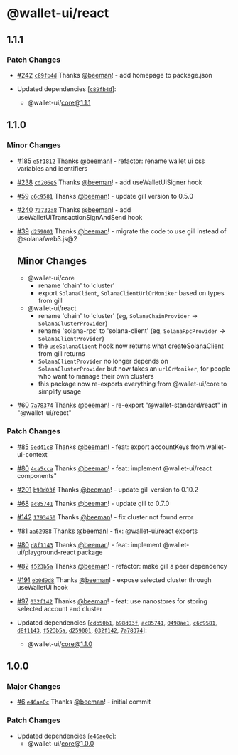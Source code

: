 # @wallet-ui/react

## 1.1.1

### Patch Changes

- [#242](https://github.com/wallet-ui/wallet-ui/pull/242) [`c89fb4d`](https://github.com/wallet-ui/wallet-ui/commit/c89fb4d5f4836871c365fbe7bd009bd0d692f202) Thanks [@beeman](https://github.com/beeman)! - add homepage to package.json

- Updated dependencies [[`c89fb4d`](https://github.com/wallet-ui/wallet-ui/commit/c89fb4d5f4836871c365fbe7bd009bd0d692f202)]:
    - @wallet-ui/core@1.1.1

## 1.1.0

### Minor Changes

- [#185](https://github.com/wallet-ui/wallet-ui/pull/185) [`e5f1812`](https://github.com/wallet-ui/wallet-ui/commit/e5f181250b2466f1b37d401760aa3f2a49f91284) Thanks [@beeman](https://github.com/beeman)! - refactor: rename wallet ui css variables and identifiers

- [#238](https://github.com/wallet-ui/wallet-ui/pull/238) [`cd206e5`](https://github.com/wallet-ui/wallet-ui/commit/cd206e595b96581db17bd2bb3c6a5e7e7fa35fe2) Thanks [@beeman](https://github.com/beeman)! - add useWalletUiSigner hook

- [#59](https://github.com/wallet-ui/wallet-ui/pull/59) [`c6c9581`](https://github.com/wallet-ui/wallet-ui/commit/c6c9581bc2700dca1758e46fb2ca835627aa830d) Thanks [@beeman](https://github.com/beeman)! - update gill version to 0.5.0

- [#240](https://github.com/wallet-ui/wallet-ui/pull/240) [`73732a8`](https://github.com/wallet-ui/wallet-ui/commit/73732a8b85b9c19df16db500ef538223b085cbf1) Thanks [@beeman](https://github.com/beeman)! - add useWalletUiTransactionSignAndSend hook

- [#39](https://github.com/wallet-ui/wallet-ui/pull/39) [`d259001`](https://github.com/wallet-ui/wallet-ui/commit/d259001d8775f6290767a014c2e086b97b790747) Thanks [@beeman](https://github.com/beeman)! - migrate the code to use gill instead of @solana/web3.js@2

    ## Minor Changes

    - @wallet-ui/core
        - rename 'chain' to 'cluster'
        - export `SolanaClient`, `SolanaClientUrlOrMoniker` based on types from gill
    - @wallet-ui/react
        - rename 'chain' to 'cluster' (eg, `SolanaChainProvider` -> `SolanaClusterProvider`)
        - rename 'solana-rpc' to 'solana-client' (eg, `SolanaRpcProvider` -> `SolanaClientProvider`)
        - the `useSolanaClient` hook now returns what createSolanaClient from gill returns
        - `SolanaClientProvider` no longer depends on `SolanaClusterProvider` but now takes an `urlOrMoniker`, for people
          who want to manage their own clusters
        - this package now re-exports everything from @wallet-ui/core to simplify usage

- [#60](https://github.com/wallet-ui/wallet-ui/pull/60) [`7a78374`](https://github.com/wallet-ui/wallet-ui/commit/7a78374c04e1e5b51e3e7adb3dc2b640d5a334cf) Thanks [@beeman](https://github.com/beeman)! - re-export "@wallet-standard/react" in "@wallet-ui/react"

### Patch Changes

- [#85](https://github.com/wallet-ui/wallet-ui/pull/85) [`9ed41c8`](https://github.com/wallet-ui/wallet-ui/commit/9ed41c8cfc7798926e77c430aab7ac5ac124a36f) Thanks [@beeman](https://github.com/beeman)! - feat: export accountKeys from wallet-ui-context

- [#80](https://github.com/wallet-ui/wallet-ui/pull/80) [`4ca5cca`](https://github.com/wallet-ui/wallet-ui/commit/4ca5cca2538341fc98eb79f0df9af1ca4a014bc8) Thanks [@beeman](https://github.com/beeman)! - feat: implement @wallet-ui/react components"

- [#201](https://github.com/wallet-ui/wallet-ui/pull/201) [`b98d03f`](https://github.com/wallet-ui/wallet-ui/commit/b98d03f6cfe4a242a5b7c5d813e8541b28469755) Thanks [@beeman](https://github.com/beeman)! - update gill version to 0.10.2

- [#68](https://github.com/wallet-ui/wallet-ui/pull/68) [`ac85741`](https://github.com/wallet-ui/wallet-ui/commit/ac8574146f516a0184dcb8a83228e1b0cd1228cf) Thanks [@beeman](https://github.com/beeman)! - update gill to 0.7.0

- [#142](https://github.com/wallet-ui/wallet-ui/pull/142) [`1793450`](https://github.com/wallet-ui/wallet-ui/commit/1793450839f4723ffeb55a74f6fd757dc01bb658) Thanks [@beeman](https://github.com/beeman)! - fix cluster not found error

- [#81](https://github.com/wallet-ui/wallet-ui/pull/81) [`aa62988`](https://github.com/wallet-ui/wallet-ui/commit/aa629887506fdaf6a6ab49f0f483052733c2e7f1) Thanks [@beeman](https://github.com/beeman)! - fix: @wallet-ui/react exports

- [#80](https://github.com/wallet-ui/wallet-ui/pull/80) [`d8f1143`](https://github.com/wallet-ui/wallet-ui/commit/d8f1143d539fca3eb15706216a5e11668ef5a6b3) Thanks [@beeman](https://github.com/beeman)! - feat: implement @wallet-ui/playground-react package

- [#82](https://github.com/wallet-ui/wallet-ui/pull/82) [`f523b5a`](https://github.com/wallet-ui/wallet-ui/commit/f523b5a76808329eb0945008254de7f4a3f691e0) Thanks [@beeman](https://github.com/beeman)! - refactor: make gill a peer dependency

- [#191](https://github.com/wallet-ui/wallet-ui/pull/191) [`eb0d9d8`](https://github.com/wallet-ui/wallet-ui/commit/eb0d9d845c9cb8173896aa4937dce45735fb3750) Thanks [@beeman](https://github.com/beeman)! - expose selected cluster through useWalletUi hook

- [#97](https://github.com/wallet-ui/wallet-ui/pull/97) [`032f142`](https://github.com/wallet-ui/wallet-ui/commit/032f1422e6e6214c1d1825a0233975a9c6cee397) Thanks [@beeman](https://github.com/beeman)! - feat: use nanostores for storing selected account and cluster

- Updated dependencies [[`cdb50b1`](https://github.com/wallet-ui/wallet-ui/commit/cdb50b1bb7a91f81e23a7df9f52cafa040b00618), [`b98d03f`](https://github.com/wallet-ui/wallet-ui/commit/b98d03f6cfe4a242a5b7c5d813e8541b28469755), [`ac85741`](https://github.com/wallet-ui/wallet-ui/commit/ac8574146f516a0184dcb8a83228e1b0cd1228cf), [`0498ae1`](https://github.com/wallet-ui/wallet-ui/commit/0498ae161983058b0ec7bbc60e55deebed5a6db3), [`c6c9581`](https://github.com/wallet-ui/wallet-ui/commit/c6c9581bc2700dca1758e46fb2ca835627aa830d), [`d8f1143`](https://github.com/wallet-ui/wallet-ui/commit/d8f1143d539fca3eb15706216a5e11668ef5a6b3), [`f523b5a`](https://github.com/wallet-ui/wallet-ui/commit/f523b5a76808329eb0945008254de7f4a3f691e0), [`d259001`](https://github.com/wallet-ui/wallet-ui/commit/d259001d8775f6290767a014c2e086b97b790747), [`032f142`](https://github.com/wallet-ui/wallet-ui/commit/032f1422e6e6214c1d1825a0233975a9c6cee397), [`7a78374`](https://github.com/wallet-ui/wallet-ui/commit/7a78374c04e1e5b51e3e7adb3dc2b640d5a334cf)]:
    - @wallet-ui/core@1.1.0

## 1.0.0

### Major Changes

- [#6](https://github.com/wallet-ui/wallet-ui/pull/6) [`e46ae0c`](https://github.com/wallet-ui/wallet-ui/commit/e46ae0cc18f5be5467548d4e13ab3fc5fc65a1f4) Thanks [@beeman](https://github.com/beeman)! - initial commit

### Patch Changes

- Updated dependencies [[`e46ae0c`](https://github.com/wallet-ui/wallet-ui/commit/e46ae0cc18f5be5467548d4e13ab3fc5fc65a1f4)]:
    - @wallet-ui/core@1.0.0
